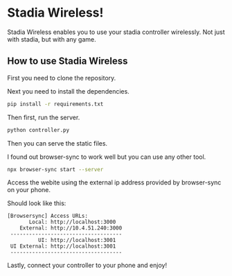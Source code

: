 # Stadia Wireless!

Stadia Wireless enables you to use your stadia controller wirelessly. Not just with stadia, but with any game.

## How to use Stadia Wireless

First you need to clone the repository.

Next you need to install the dependencies.

```bash
pip install -r requirements.txt
```
Then first, run the server.

```bash
python controller.py
```

Then you can serve the static files.

I found out browser-sync to work well but you can use any other tool.

```bash
npx browser-sync start --server
```

Access the webite using the external ip address provided by browser-sync on your phone.

Should look like this:
```
[Browsersync] Access URLs:
       Local: http://localhost:3000
    External: http://10.4.51.240:3000
 ------------------------------------
          UI: http://localhost:3001
 UI External: http://localhost:3001
 ------------------------------------
 ```

 Lastly, connect your controller to your phone and enjoy!